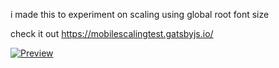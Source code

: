 i made this to experiment on scaling using global root font size

check it out https://mobilescalingtest.gatsbyjs.io/

[![Preview](https://raw.githubusercontent.com/JdyL/mobile-scaling-test/main/src/images/preview.gif?token=ACJN3H7QG75UTWS76LGO7HDBF6C5E)](https://mobilescalingtest.gatsbyjs.io/)
